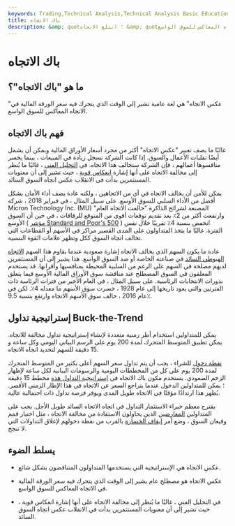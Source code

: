 ```yaml
---
keywords: Trading,Technical Analysis,Technical Analysis Basic Education
title: باك الاتجاه
description: &amp; quot؛ ابتلع الاتجاه &amp; quot؛ هي لغة عامية تشير إلى الوقت الذي يتحرك فيه سعر الورقة المالية في الاتجاه المعاكس للسوق الواسع.
---
```


# باك الاتجاه
## ما هو "باك الاتجاه"؟

"عكس الاتجاه" هي لغة عامية تشير إلى الوقت الذي يتحرك فيه سعر الورقة المالية في الاتجاه المعاكس للسوق الواسع.

## فهم باك الاتجاه

غالبًا ما يصف تعبير "عكس الاتجاه" أكثر من مجرد أسعار الأوراق المالية ويمكن أن يشمل أيضًا تقلبات الأعمال والسوق. إذا كانت الشركة تسجل زيادة في المبيعات ، بينما يخسر منافسوها أعمالهم ، فإن الشركة ستخالف هذا الاتجاه. في [التحليل الفني](/technicalanalysis) ، غالبًا ما يُنظر إلى مخالفة الاتجاه على أنها إشارة [انعكاس قوية](/reversal) ، حيث تشير إلى أن معنويات المستثمرين بدأت في الانقلاب عكس اتجاه السوق السائد.

يمكن للأمن أن يخالف الاتجاه في أي من الاتجاهين ، ولكنه عادة يصف أداء الأمان بشكل أفضل من الأداء السلبي للسوق الأوسع. على سبيل المثال ، في فبراير 2018 ، شركة Micron Technology Inc. (MU) المصنعة لشرائح الذاكرة "خالفت الاتجاه العام" وارتفعت أكثر من 2٪ بعد تقديم توقعات أقوى من المتوقع للرقاقات ، في حين أن السوق الأوسع ( [مؤشر Standard and Poor's 500](/sp500) ) انخفض بنسبة 4٪ تقريبًا خلال نفس الفترة. غالبًا ما يتخذ المتداولون على المدى القصير مراكز في الأسهم أو القطاعات التي تخالف اتجاه السوق ككل وتظهر علامات القوة النسبية.

عادة ما يكون السهم الذي يخالف الاتجاه إشارة صعودية عندما يقاوم هذا السهم [الاتجاه الهبوطي السائد](/downtrend) في صناعته الخاصة أو ضد السوق الواسع. هذا يشير إلى أن المستثمرين لديهم مصلحة في السهم على الرغم من السلبية المحيطة بمنافسيها وأقرانها. قد يستخدم المعلقون في السوق المصطلح عند مناقشة سوق الأوراق المالية الأوسع فيما يتعلق بدورات الانتخابات الرئاسية. على سبيل المثال ، في العام الأخير من فترات الرئاسة ذات الفترتين والتي يعود تاريخها إلى عام 1928 ، خسرت سوق الأسهم ما معدله 4٪. لكن في عام 2016 ، خالف سوق الأسهم الاتجاه وارتفع بنسبة 9.5٪.

## إستراتيجية تداول Buck-the-Trend

يمكن للمتداولين استخدام أطر زمنية متعددة لإنشاء إستراتيجية تداول مخالفة للاتجاه. يمكن تطبيق المتوسط المتحرك لمدة 200 يوم على الرسم البياني اليومي وكل ساعة و 15 دقيقة للسهم لتحديد اتجاه الاتجاه.

[نقطة دخول](/entry-point) للشراء ، يجب أن يتم تداول سعر السهم أعلى بكثير من المتوسط المتحرك لمدة 200 يوم على كل من المخططات اليومية والرسومات البيانية لكل ساعة لإظهار الزخم الصعودي. يستخدم مكون باك الاتجاه في [إستراتيجية التداول هذه](/trading-strategy) مخطط 15 دقيقة ؛ يمكن للمتداولين الدخول عندما يتراجع السعر عن الاتجاه في هذا الإطار الزمني الأقصر. يُظهر هذا ارتدادًا مؤقتًا في الاتجاه طويل المدى ويوفر فرصة تداول ذات احتمالية عالية.

يقترح معظم خبراء الاستثمار التداول في اتجاه الاتجاه السائد طويل الأجل. يجب على المتداولين [المعارضين](/contrarian) الذين يحاولون الاستفادة من مخالفة الاتجاه ، مثل اختيار قمم وقيعان السوق ، وضع أمر [إيقاف الخسارة](/stop-lossorder) بالقرب من نقطة دخولهم لإغلاق التداولات التي لا تنجح.

## يسلط الضوء

- عكس الاتجاه هي الإستراتيجية التي يستخدمها المتداولون المتناقضون بشكل شائع.

- عكس الاتجاه هو مصطلح عام يشير إلى الوقت الذي يتحرك فيه سعر الورقة المالية في الاتجاه المعاكس للسوق الواسع.

- في التحليل الفني ، غالبًا ما يُنظر إلى مخالفة الاتجاه على أنها إشارة انعكاس قوية ، حيث تشير إلى أن معنويات المستثمرين بدأت في الانقلاب عكس اتجاه السوق السائد.

